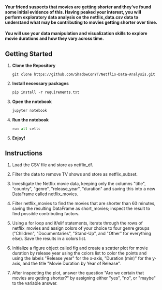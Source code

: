 #### **Your friend suspects that movies are getting shorter and they've found some initial evidence of this. Having peaked your interest, you will perform exploratory data analysis on the netflix_data.csv data to understand what may be contributing to movies getting shorter over time.**

#### **You will use your data manipulation and visualization skills to explore movie durations and how they vary across time.**

## **Getting Started**

1. **Clone the Repository**
    ```Git 
    git clone https://github.com/ShadowConYT/Netflix-Data-Analysis.git
    ```

2. **Install necessary packages**
    ```Python
    pip install -r requirements.txt
    ```
3. **Open the notebook**
    ```Python
    jupyter notebook
    ```
4. **Run the notebook**
    ```Python
    run all cells
    ```
5. **Enjoy!**


## **Instructions**

1. Load the CSV file and store as netflix_df.

2. Filter the data to remove TV shows and store as netflix_subset.

3. Investigate the Netflix movie data, keeping only the columns "title", "country", "genre", "release_year", "duration" and saving this into a new DataFrame called netflix_movies.

3. Filter netflix_movies to find the movies that are shorter than 60 minutes, saving the resulting DataFrame as short_movies; inspect the result to find possible contributing factors.

4. Using a for loop and if/elif statements, iterate through the rows of netflix_movies and assign colors of your choice to four genre groups ("Children", "Documentaries", "Stand-Up", and "Other" for everything else). Save the results in a colors list. 

5. Initialize a figure object called fig and create a scatter plot for movie duration by release year using the colors list to color the points and using the labels "Release year" for the x-axis, "Duration (min)" for the y-axis, and the title "Movie Duration by Year of Release".

6. After inspecting the plot, answer the question "Are we certain that movies are getting shorter?" by assigning either "yes", "no", or "maybe" to the variable answer.